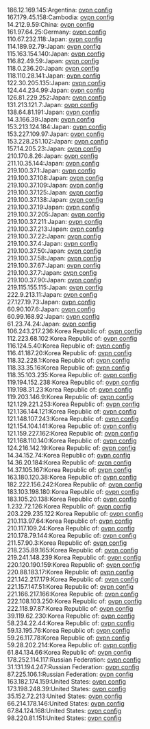 186.12.169.145:Argentina: [ovpn config](vpn/186_12_169_145.ovpn)  
167.179.45.158:Cambodia: [ovpn config](vpn/167_179_45_158.ovpn)  
14.212.9.59:China: [ovpn config](vpn/14_212_9_59.ovpn)  
161.97.64.25:Germany: [ovpn config](vpn/161_97_64_25.ovpn)  
110.67.232.118:Japan: [ovpn config](vpn/110_67_232_118.ovpn)  
114.189.92.79:Japan: [ovpn config](vpn/114_189_92_79.ovpn)  
115.163.154.140:Japan: [ovpn config](vpn/115_163_154_140.ovpn)  
116.82.49.59:Japan: [ovpn config](vpn/116_82_49_59.ovpn)  
118.0.236.20:Japan: [ovpn config](vpn/118_0_236_20.ovpn)  
118.110.28.141:Japan: [ovpn config](vpn/118_110_28_141.ovpn)  
122.30.205.135:Japan: [ovpn config](vpn/122_30_205_135.ovpn)  
124.44.234.99:Japan: [ovpn config](vpn/124_44_234_99.ovpn)  
126.81.229.252:Japan: [ovpn config](vpn/126_81_229_252.ovpn)  
131.213.121.7:Japan: [ovpn config](vpn/131_213_121_7.ovpn)  
138.64.81.191:Japan: [ovpn config](vpn/138_64_81_191.ovpn)  
14.3.166.39:Japan: [ovpn config](vpn/14_3_166_39.ovpn)  
153.213.124.184:Japan: [ovpn config](vpn/153_213_124_184.ovpn)  
153.227.109.97:Japan: [ovpn config](vpn/153_227_109_97.ovpn)  
153.228.251.102:Japan: [ovpn config](vpn/153_228_251_102.ovpn)  
157.14.205.23:Japan: [ovpn config](vpn/157_14_205_23.ovpn)  
210.170.8.26:Japan: [ovpn config](vpn/210_170_8_26.ovpn)  
211.10.35.144:Japan: [ovpn config](vpn/211_10_35_144.ovpn)  
219.100.37.1:Japan: [ovpn config](vpn/219_100_37_1.ovpn)  
219.100.37.108:Japan: [ovpn config](vpn/219_100_37_108.ovpn)  
219.100.37.109:Japan: [ovpn config](vpn/219_100_37_109.ovpn)  
219.100.37.125:Japan: [ovpn config](vpn/219_100_37_125.ovpn)  
219.100.37.138:Japan: [ovpn config](vpn/219_100_37_138.ovpn)  
219.100.37.19:Japan: [ovpn config](vpn/219_100_37_19.ovpn)  
219.100.37.205:Japan: [ovpn config](vpn/219_100_37_205.ovpn)  
219.100.37.211:Japan: [ovpn config](vpn/219_100_37_211.ovpn)  
219.100.37.213:Japan: [ovpn config](vpn/219_100_37_213.ovpn)  
219.100.37.22:Japan: [ovpn config](vpn/219_100_37_22.ovpn)  
219.100.37.4:Japan: [ovpn config](vpn/219_100_37_4.ovpn)  
219.100.37.50:Japan: [ovpn config](vpn/219_100_37_50.ovpn)  
219.100.37.58:Japan: [ovpn config](vpn/219_100_37_58.ovpn)  
219.100.37.67:Japan: [ovpn config](vpn/219_100_37_67.ovpn)  
219.100.37.7:Japan: [ovpn config](vpn/219_100_37_7.ovpn)  
219.100.37.90:Japan: [ovpn config](vpn/219_100_37_90.ovpn)  
219.115.155.115:Japan: [ovpn config](vpn/219_115_155_115.ovpn)  
222.9.213.11:Japan: [ovpn config](vpn/222_9_213_11.ovpn)  
27.127.19.73:Japan: [ovpn config](vpn/27_127_19_73.ovpn)  
60.90.107.6:Japan: [ovpn config](vpn/60_90_107_6.ovpn)  
60.99.168.92:Japan: [ovpn config](vpn/60_99_168_92.ovpn)  
61.23.74.24:Japan: [ovpn config](vpn/61_23_74_24.ovpn)  
106.243.217.236:Korea Republic of: [ovpn config](vpn/106_243_217_236.ovpn)  
112.223.68.102:Korea Republic of: [ovpn config](vpn/112_223_68_102.ovpn)  
116.124.5.40:Korea Republic of: [ovpn config](vpn/116_124_5_40.ovpn)  
116.41.187.20:Korea Republic of: [ovpn config](vpn/116_41_187_20.ovpn)  
118.32.228.1:Korea Republic of: [ovpn config](vpn/118_32_228_1.ovpn)  
118.33.35.16:Korea Republic of: [ovpn config](vpn/118_33_35_16.ovpn)  
118.35.103.235:Korea Republic of: [ovpn config](vpn/118_35_103_235.ovpn)  
119.194.152.238:Korea Republic of: [ovpn config](vpn/119_194_152_238.ovpn)  
119.198.31.23:Korea Republic of: [ovpn config](vpn/119_198_31_23.ovpn)  
119.203.146.9:Korea Republic of: [ovpn config](vpn/119_203_146_9.ovpn)  
121.129.221.253:Korea Republic of: [ovpn config](vpn/121_129_221_253.ovpn)  
121.136.144.121:Korea Republic of: [ovpn config](vpn/121_136_144_121.ovpn)  
121.148.107.243:Korea Republic of: [ovpn config](vpn/121_148_107_243.ovpn)  
121.154.104.141:Korea Republic of: [ovpn config](vpn/121_154_104_141.ovpn)  
121.159.227.162:Korea Republic of: [ovpn config](vpn/121_159_227_162.ovpn)  
121.168.110.140:Korea Republic of: [ovpn config](vpn/121_168_110_140.ovpn)  
124.216.142.19:Korea Republic of: [ovpn config](vpn/124_216_142_19.ovpn)  
14.34.152.74:Korea Republic of: [ovpn config](vpn/14_34_152_74.ovpn)  
14.36.20.184:Korea Republic of: [ovpn config](vpn/14_36_20_184.ovpn)  
14.37.105.167:Korea Republic of: [ovpn config](vpn/14_37_105_167.ovpn)  
163.180.120.38:Korea Republic of: [ovpn config](vpn/163_180_120_38.ovpn)  
182.222.156.242:Korea Republic of: [ovpn config](vpn/182_222_156_242.ovpn)  
183.103.198.180:Korea Republic of: [ovpn config](vpn/183_103_198_180.ovpn)  
183.105.20.138:Korea Republic of: [ovpn config](vpn/183_105_20_138.ovpn)  
1.232.72.126:Korea Republic of: [ovpn config](vpn/1_232_72_126.ovpn)  
203.229.235.122:Korea Republic of: [ovpn config](vpn/203_229_235_122.ovpn)  
210.113.97.64:Korea Republic of: [ovpn config](vpn/210_113_97_64.ovpn)  
210.117.109.24:Korea Republic of: [ovpn config](vpn/210_117_109_24.ovpn)  
210.178.79.144:Korea Republic of: [ovpn config](vpn/210_178_79_144.ovpn)  
211.57.90.3:Korea Republic of: [ovpn config](vpn/211_57_90_3.ovpn)  
218.235.89.165:Korea Republic of: [ovpn config](vpn/218_235_89_165.ovpn)  
219.241.148.239:Korea Republic of: [ovpn config](vpn/219_241_148_239.ovpn)  
220.120.190.159:Korea Republic of: [ovpn config](vpn/220_120_190_159.ovpn)  
220.88.183.17:Korea Republic of: [ovpn config](vpn/220_88_183_17.ovpn)  
221.142.217.179:Korea Republic of: [ovpn config](vpn/221_142_217_179.ovpn)  
221.157.147.51:Korea Republic of: [ovpn config](vpn/221_157_147_51.ovpn)  
221.166.217.166:Korea Republic of: [ovpn config](vpn/221_166_217_166.ovpn)  
222.108.103.250:Korea Republic of: [ovpn config](vpn/222_108_103_250.ovpn)  
222.118.97.87:Korea Republic of: [ovpn config](vpn/222_118_97_87.ovpn)  
39.119.62.230:Korea Republic of: [ovpn config](vpn/39_119_62_230.ovpn)  
58.234.22.44:Korea Republic of: [ovpn config](vpn/58_234_22_44.ovpn)  
59.13.195.76:Korea Republic of: [ovpn config](vpn/59_13_195_76.ovpn)  
59.26.117.78:Korea Republic of: [ovpn config](vpn/59_26_117_78.ovpn)  
59.28.202.214:Korea Republic of: [ovpn config](vpn/59_28_202_214.ovpn)  
61.84.134.66:Korea Republic of: [ovpn config](vpn/61_84_134_66.ovpn)  
178.252.114.117:Russian Federation: [ovpn config](vpn/178_252_114_117.ovpn)  
31.131.194.247:Russian Federation: [ovpn config](vpn/31_131_194_247.ovpn)  
87.225.106.1:Russian Federation: [ovpn config](vpn/87_225_106_1.ovpn)  
163.182.174.159:United States: [ovpn config](vpn/163_182_174_159.ovpn)  
173.198.248.39:United States: [ovpn config](vpn/173_198_248_39.ovpn)  
35.152.72.213:United States: [ovpn config](vpn/35_152_72_213.ovpn)  
66.214.178.146:United States: [ovpn config](vpn/66_214_178_146.ovpn)  
67.84.124.168:United States: [ovpn config](vpn/67_84_124_168.ovpn)  
98.220.81.151:United States: [ovpn config](vpn/98_220_81_151.ovpn)  
